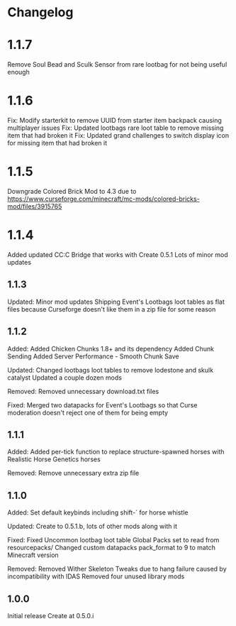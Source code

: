 # Changelog

# 1.1.7

Remove Soul Bead and Sculk Sensor from rare lootbag for not being useful enough

# 1.1.6

Fix: Modify starterkit to remove UUID from starter item backpack causing multiplayer issues
Fix: Updated lootbags rare loot table to remove missing item that had broken it
Fix: Updated grand challenges to switch display icon for missing item that had broken it

# 1.1.5

Downgrade Colored Brick Mod to 4.3 due to https://www.curseforge.com/minecraft/mc-mods/colored-bricks-mod/files/3915765

# 1.1.4

Added updated CC:C Bridge that works with Create 0.5.1
Lots of minor mod updates

## 1.1.3
Updated:
Minor mod updates
Shipping Event's Lootbags loot tables as flat files because Curseforge doesn't like them in a zip file for some reason


## 1.1.2
Added:
Added Chicken Chunks 1.8+ and its dependency
Added Chunk Sending
Added Server Performance - Smooth Chunk Save

Updated:
Changed lootbags loot tables to remove lodestone and skulk catalyst
Updated a couple dozen mods

Removed:
Removed unnecessary download.txt files

Fixed:
Merged two datapacks for Event's Lootbags so that Curse moderation doesn't reject one of them for being empty


## 1.1.1
Added:
Added per-tick function to replace structure-spawned horses with Realistic Horse Genetics horses

Removed:
Remove unnecessary extra zip file


## 1.1.0
Added:
Set default keybinds including shift-` for horse whistle

Updated:
Create to 0.5.1.b, lots of other mods along with it

Fixed:
Fixed Uncommon lootbag loot table
Global Packs set to read from resourcepacks/
Changed custom datapacks pack_format to 9 to match Minecraft version

Removed:
Removed Wither Skeleton Tweaks due to hang failure caused by incompatibility with IDAS
Removed four unused library mods

## 1.0.0
Initial release
Create at 0.5.0.i
